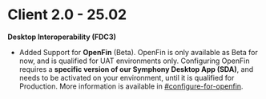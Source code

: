 # Client 2.0 - 25.02

**Desktop Interoperability (FDC3)**

* Added Support for **OpenFin** (Beta). OpenFin is only available as Beta for now, and is qualified for UAT environments only. Configuring OpenFin requires a **specific version of our Symphony Desktop App (SDA)**, and needs to be activated on your environment, until it is qualified for Production. More information is available in [#configure-for-openfin](../../../embedded-modules/desktop-interoperability/configuration-guide/configure-interop.io.md#configure-for-openfin "mention").
